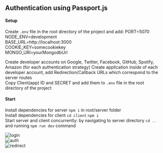 ##  Authentication using Passport.js   

#### Setup  

Create `.env` file in the root directory of the project and add: 
PORT=5070  
NODE_ENV=development  
BASE_URL=http://localhost:3000  
COOKIE_KEY=somecookiekey  
MONGO_URI=yourMongodbUrl


Create developer accounts on Google, Twitter, Facebook, GitHub, Spotify, Amazon (for each authentication strategy)
Create application inside of each developer account, add Redirection/Callback URLs which correspond to the server routes  
Copy Client(app) ID and SECRET and add them to `.env` file in the root directory of the project

#### Start
Install dependencies for server `npm i` in root/server folder     
Install dependencies for client `cd client` `npm i`   
Start server and client concurrently: by navigating to server directory `cd ..` and running `npm run dev` command   


![login](https://res.cloudinary.com/dnkftif1n/image/upload/v1609651095/projectsGitHUB/login%20passport/2021-01-03_5-43-30_wqqsuz.png)  
![auth](https://res.cloudinary.com/dnkftif1n/image/upload/v1609651080/projectsGitHUB/login%20passport/sgn_vrn0o0.png)  
![redirect](https://res.cloudinary.com/dnkftif1n/image/upload/v1609651080/projectsGitHUB/login%20passport/user_info_xqn5sz.png)  
